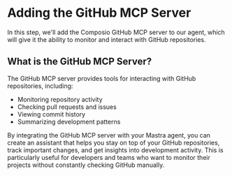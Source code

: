 # Adding the GitHub MCP Server

In this step, we'll add the Composio GitHub MCP server to our agent, which will give it the ability to monitor and interact with GitHub repositories.

## What is the GitHub MCP Server?

The GitHub MCP server provides tools for interacting with GitHub repositories, including:
- Monitoring repository activity
- Checking pull requests and issues
- Viewing commit history
- Summarizing development patterns

By integrating the GitHub MCP server with your Mastra agent, you can create an assistant that helps you stay on top of your GitHub repositories, track important changes, and get insights into development activity. This is particularly useful for developers and teams who want to monitor their projects without constantly checking GitHub manually.

